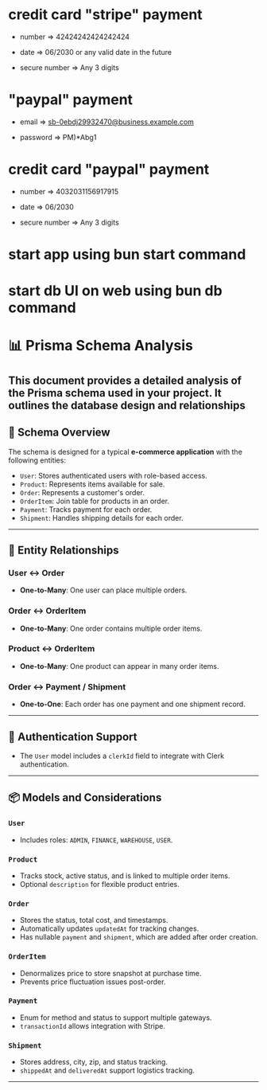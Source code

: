# credit card "stripe" payment

- number => 42424242424242424

- date => 06/2030 or any valid date in the future

- secure number => Any 3 digits

# "paypal" payment

- email => sb-0ebdj29932470@business.example.com

- password => PM)\*Abg1

# credit card "paypal" payment

- number => 4032031156917915

- date => 06/2030

- secure number => Any 3 digits

# start app using bun start command

# start db UI on web using bun db command

# 📊 Prisma Schema Analysis

## This document provides a detailed analysis of the Prisma schema used in your project. It outlines the database design and relationships

## 🧱 Schema Overview

The schema is designed for a typical **e-commerce application** with the following entities:

- `User`: Stores authenticated users with role-based access.
- `Product`: Represents items available for sale.
- `Order`: Represents a customer's order.
- `OrderItem`: Join table for products in an order.
- `Payment`: Tracks payment for each order.
- `Shipment`: Handles shipping details for each order.

---

## 🔗 Entity Relationships

### User ↔️ Order

- **One-to-Many**: One user can place multiple orders.

### Order ↔️ OrderItem

- **One-to-Many**: One order contains multiple order items.

### Product ↔️ OrderItem

- **One-to-Many**: One product can appear in many order items.

### Order ↔️ Payment / Shipment

- **One-to-One**: Each order has one payment and one shipment record.

---

## 🔐 Authentication Support

- The `User` model includes a `clerkId` field to integrate with Clerk authentication.

---

## 📦 Models and Considerations

### `User`

- Includes roles: `ADMIN`, `FINANCE`, `WAREHOUSE`, `USER`.

### `Product`

- Tracks stock, active status, and is linked to multiple order items.
- Optional `description` for flexible product entries.

### `Order`

- Stores the status, total cost, and timestamps.
- Automatically updates `updatedAt` for tracking changes.
- Has nullable `payment` and `shipment`, which are added after order creation.

### `OrderItem`

- Denormalizes price to store snapshot at purchase time.
- Prevents price fluctuation issues post-order.

### `Payment`

- Enum for method and status to support multiple gateways.
- `transactionId` allows integration with Stripe.

### `Shipment`

- Stores address, city, zip, and status tracking.
- `shippedAt` and `deliveredAt` support logistics tracking.

---
